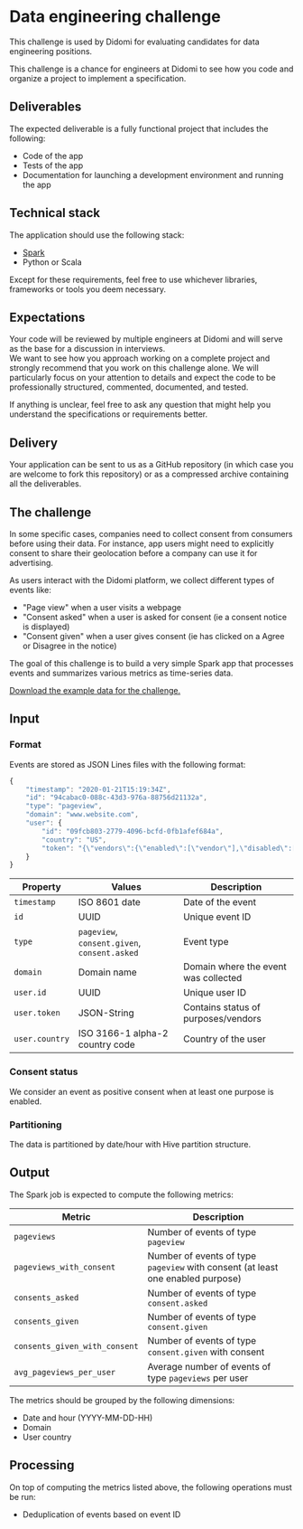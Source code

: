 # Data engineering challenge

This challenge is used by Didomi for evaluating candidates for data engineering positions.

This challenge is a chance for engineers at Didomi to see how you code and organize a project to implement a specification.

## Deliverables

The expected deliverable is a fully functional project that includes the following:

- Code of the app
- Tests of the app
- Documentation for launching a development environment and running the app

## Technical stack

The application should use the following stack:

- [Spark](https://spark.apache.org/)
- Python or Scala

Except for these requirements, feel free to use whichever libraries, frameworks or tools you deem necessary.

## Expectations

Your code will be reviewed by multiple engineers at Didomi and will serve as the base for a discussion in interviews.  
We want to see how you approach working on a complete project and strongly recommend that you work on this challenge alone. We will particularly focus on your attention to details and expect the code to be professionally structured, commented, documented, and tested.

If anything is unclear, feel free to ask any question that might help you understand the specifications or requirements better.

## Delivery

Your application can be sent to us as a GitHub repository (in which case you are welcome to fork this repository) or as a compressed archive containing all the deliverables.

## The challenge

In some specific cases, companies need to collect consent from consumers before using their data. For instance, app users might need to explicitly consent to share their geolocation before a company can use it for advertising.

As users interact with the Didomi platform, we collect different types of events like:

- "Page view" when a user visits a webpage
- "Consent asked" when a user is asked for consent (ie a consent notice is displayed)
- "Consent given" when a user gives consent (ie has clicked on a Agree or Disagree in the notice)

The goal of this challenge is to build a very simple Spark app that processes events and summarizes various metrics as time-series data.

[Download the example data for the challenge.](./input-example.zip)

## Input

### Format

Events are stored as JSON Lines files with the following format:

```js
{
    "timestamp": "2020-01-21T15:19:34Z",
    "id": "94cabac0-088c-43d3-976a-88756d21132a",
    "type": "pageview",
    "domain": "www.website.com",
    "user": {
        "id": "09fcb803-2779-4096-bcfd-0fb1afef684a",
        "country": "US",
        "token": "{\"vendors\":{\"enabled\":[\"vendor\"],\"disabled\":[]},\"purposes\":{\"enabled\":[\"analytics\"],\"disabled\":[]}}",
    }
}
```

| Property       | Values                                       | Description                          |
| -------------- | -------------------------------------------- | ------------------------------------ |
| `timestamp`    | ISO 8601 date                                | Date of the event                    |
| `id`           | UUID                                         | Unique event ID                      |
| `type`         | `pageview`, `consent.given`, `consent.asked` | Event type                           |
| `domain`       | Domain name                                  | Domain where the event was collected |
| `user.id`      | UUID                                         | Unique user ID                       |
| `user.token`   | JSON-String                                  | Contains status of purposes/vendors  |
| `user.country` | ISO 3166-1 alpha-2 country code              | Country of the user                  |

### Consent status

We consider an event as positive consent when at least one purpose is enabled.

### Partitioning

The data is partitioned by date/hour with Hive partition structure.

## Output

The Spark job is expected to compute the following metrics:

| Metric                        | Description                                                                      |
| ----------------------------- | -------------------------------------------------------------------------------- |
| `pageviews`                   | Number of events of type `pageview`                                              |
| `pageviews_with_consent`      | Number of events of type `pageview` with consent (at least one enabled purpose)  |
| `consents_asked`              | Number of events of type `consent.asked`                                         |
| `consents_given`              | Number of events of type `consent.given`                                         |
| `consents_given_with_consent` | Number of events of type `consent.given` with consent                            |
| `avg_pageviews_per_user`      | Average number of events of type `pageviews` per user                            |

The metrics should be grouped by the following dimensions:

- Date and hour (YYYY-MM-DD-HH)
- Domain
- User country

## Processing

On top of computing the metrics listed above, the following operations must be run:

- Deduplication of events based on event ID
